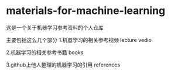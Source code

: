 # materials-for-machine-learning
这是一个关于机器学习参考资料的个人仓库

主要包括这么几个部分
1.机器学习的相关参考视频 lecture vedio

2.机器学习的相关参考书籍 books

3.github上他人整理的机器学习的引用 references 

   
   
